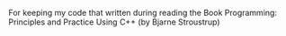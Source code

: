 
For keeping my code that written during reading the Book Programming: Principles and Practice Using C++ (by Bjarne Stroustrup)
